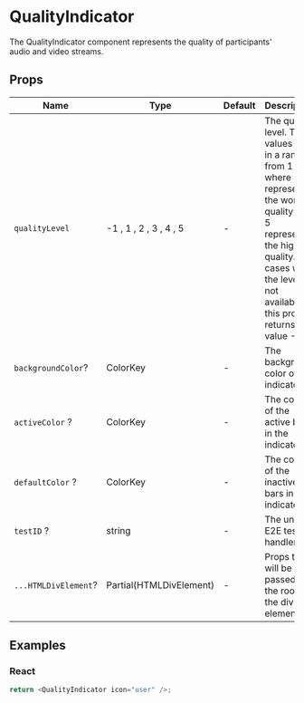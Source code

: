# QualityIndicator

The QualityIndicator component represents the quality of participants' audio and video streams.

## Props

| Name                 | Type                    | Default | Description                                                                                                                                                                                                    |
| -------------------- | ----------------------- | ------- | -------------------------------------------------------------------------------------------------------------------------------------------------------------------------------------------------------------- |
| `qualityLevel`       | -1 , 1 , 2 , 3 , 4 , 5  | -       | The quality level. The values are in a range from 1 to 5, where 1 represents the worst quality and 5 represents the highest quality. In cases when the level is not available, this prop returns the value -1. |
| `backgroundColor`?   | ColorKey                | -       | The background color of the indicator.                                                                                                                                                                         |
| `activeColor` ?      | ColorKey                | -       | The color of the active bars in the indicator.                                                                                                                                                                 |
| `defaultColor` ?     | ColorKey                | -       | The color of the inactive bars in the indicator.                                                                                                                                                               |
| `testID` ?           | string                  | -       | The unique E2E test handler.                                                                                                                                                                                   |
| `...HTMLDivElement`? | Partial(HTMLDivElement) | -       | Props that will be passed to the root od the div element.                                                                                                                                                      |

## Examples

### React

```javascript
return <QualityIndicator icon="user" />;
```
